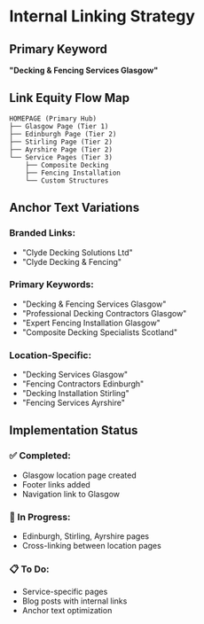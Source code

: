 # Internal Linking Strategy

## Primary Keyword
**"Decking & Fencing Services Glasgow"**

## Link Equity Flow Map

```
HOMEPAGE (Primary Hub)
├── Glasgow Page (Tier 1)
├── Edinburgh Page (Tier 2)  
├── Stirling Page (Tier 2)
├── Ayrshire Page (Tier 2)
└── Service Pages (Tier 3)
    ├── Composite Decking
    ├── Fencing Installation
    └── Custom Structures
```

## Anchor Text Variations

### Branded Links:
- "Clyde Decking Solutions Ltd"
- "Clyde Decking & Fencing"

### Primary Keywords:
- "Decking & Fencing Services Glasgow"
- "Professional Decking Contractors Glasgow"
- "Expert Fencing Installation Glasgow"
- "Composite Decking Specialists Scotland"

### Location-Specific:
- "Decking Services Glasgow"
- "Fencing Contractors Edinburgh"
- "Decking Installation Stirling"
- "Fencing Services Ayrshire"

## Implementation Status

### ✅ Completed:
- Glasgow location page created
- Footer links added
- Navigation link to Glasgow

### 🔄 In Progress:
- Edinburgh, Stirling, Ayrshire pages
- Cross-linking between location pages

### 📋 To Do:
- Service-specific pages
- Blog posts with internal links
- Anchor text optimization